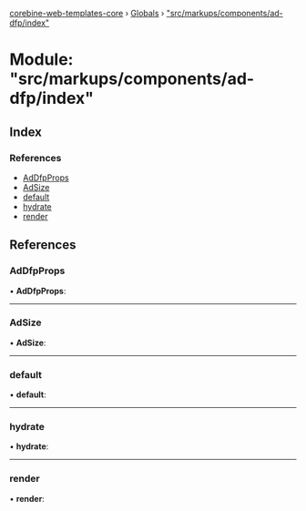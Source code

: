 [corebine-web-templates-core](../README.md) › [Globals](../globals.md) › ["src/markups/components/ad-dfp/index"](_src_markups_components_ad_dfp_index_.md)

# Module: "src/markups/components/ad-dfp/index"

## Index

### References

* [AdDfpProps](_src_markups_components_ad_dfp_index_.md#addfpprops)
* [AdSize](_src_markups_components_ad_dfp_index_.md#adsize)
* [default](_src_markups_components_ad_dfp_index_.md#default)
* [hydrate](_src_markups_components_ad_dfp_index_.md#hydrate)
* [render](_src_markups_components_ad_dfp_index_.md#render)

## References

###  AdDfpProps

• **AdDfpProps**:

___

###  AdSize

• **AdSize**:

___

###  default

• **default**:

___

###  hydrate

• **hydrate**:

___

###  render

• **render**:
